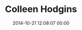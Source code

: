 ---
title: "Colleen Hodgins"
date: 2014-10-21 12:08:07 00:00
permalink: /connectcolleen
twitter: "connectcolleen"
likes: [953,1076,1606]
id: 2341
gravatar: "http://www.gravatar.com/avatar/f63ba675381c26e5dd0c05a85d27b7e5"
---